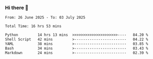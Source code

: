 ### Hi there 👋

<!--
**ututono/ututono** is a ✨ _special_ ✨ repository because its `README.md` (this file) appears on your GitHub profile.

Here are some ideas to get you started:

- 🔭 I’m currently working on ...
- 🌱 I’m currently learning ...
- 👯 I’m looking to collaborate on ...
- 🤔 I’m looking for help with ...
- 💬 Ask me about ...
- 📫 How to reach me: ...
- 😄 Pronouns: ...
- ⚡ Fun fact: ...
-->



<!--START_SECTION:waka-->

```txt
From: 26 June 2025 - To: 03 July 2025

Total Time: 16 hrs 53 mins

Python         14 hrs 13 mins  >>>>>>>>>>>>>>>>>>>>>----   84.20 %
Shell Script   42 mins         >------------------------   04.22 %
YAML           38 mins         >------------------------   03.85 %
Bash           34 mins         >------------------------   03.43 %
Markdown       24 mins         >------------------------   02.39 %
```

<!--END_SECTION:waka-->
